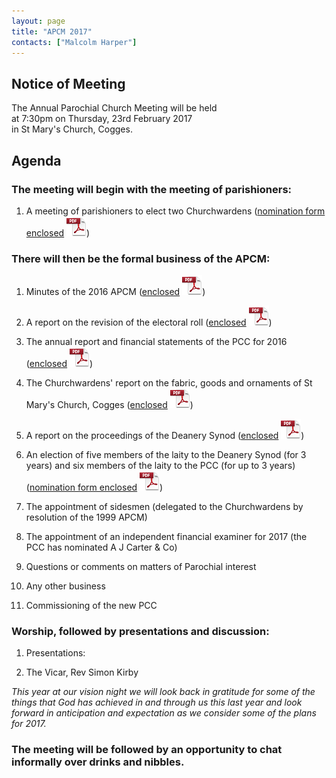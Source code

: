 ```yaml
---
layout: page
title: "APCM 2017"
contacts: ["Malcolm Harper"]
---
```

## Notice of Meeting

The Annual Parochial Church Meeting will be held<br>
at 7:30pm on Thursday, 23rd February 2017<br>
in St Mary's Church, Cogges.

## Agenda

### The meeting will begin with the meeting of parishioners:

1. A meeting of parishioners to elect two Churchwardens
([nomination form enclosed](/documents/apcm/2017/Nomination%20of%20Churchwarden.pdf "Opens link to the 'Nomination of Churchwarden' pdf document.") ![PDF](/images/pdficon_large.png)) 


### There will then be the formal business of the APCM:

1. Minutes of the 2016 APCM
([enclosed](/documents/apcm/2016/Apcm16_minutes.pdf "Opens link to the 'Apcm16_minutes' pdf document.") ![PDF](/images/pdficon_large.png))

2. A report on the revision of the electoral roll
([enclosed](/documents/apcm/2017/Electoral%20Roll%20Report%202017.pdf "Opens link to the 'Electoral Roll Report 2017' pdf document.") ![PDF](/images/pdficon_large.png))

3. The annual report and financial statements of the PCC for 2016
([enclosed](/documents/apcm/2017/AR+FS_2016.pdf "Opens link to the 'AR+FS_2016' pdf document.") ![PDF](/images/pdficon_large.png))

4. The Churchwardens' report on the fabric, goods and ornaments of St Mary's Church, Cogges
([enclosed](/documents/apcm/2017/2017%20CW%20Report%20Fabric%20Goods%20and%20Ornaments.pdf "Opens link to the '2017 CW Report Fabric Goods and Ornaments' pdf document.") ![PDF](/images/pdficon_large.png))

5. A report on the proceedings of the Deanery Synod
([enclosed](/documents/apcm/2017/Deanery%20Synod%20APCM%202017.pdf "Opens link to the 'Deanery Synod APCM 2017' pdf document.") ![PDF](/images/pdficon_large.png)) 

6. An election of five members of the laity to the Deanery Synod (for 3 years) and six members of the laity to the PCC (for up to 3 years)
([nomination form enclosed](/documents/apcm/2017/Nomination%20for%20Synod%20or%20PCC.pdf "Opens link to the 'Nomination for Synod or PCC' pdf document.") ![PDF](/images/pdficon_large.png)) 

7. The appointment of sidesmen (delegated to the Churchwardens by resolution of the 1999 APCM)

8. The appointment of an independent financial examiner for 2017 (the PCC has nominated A J Carter & Co)

9. Questions or comments on matters of Parochial interest

10. Any other business

11. Commissioning of the new PCC

### Worship, followed by presentations and discussion:

1. Presentations:<br>
<!--
 a. Youth<br>
 b. Children<br>
 c. Operations<br>
 d. Welcome
-->

2. The Vicar, Rev Simon Kirby<br>

*This year at our vision night we will look back in gratitude for some of the things that God has achieved in and through us this last year and look forward in anticipation and expectation as we consider some of the plans for 2017.*

### The meeting will be followed by an opportunity to chat informally over drinks and nibbles.

<br><br>
